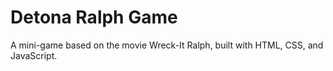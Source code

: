 # Detona Ralph Game
A mini-game based on the movie Wreck-It Ralph, built with HTML, CSS, and JavaScript.
